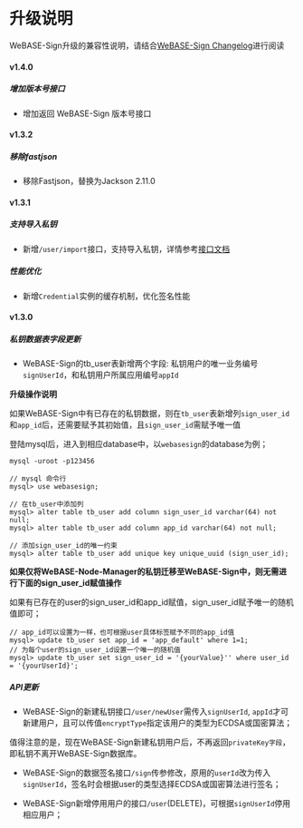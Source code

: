 # 升级说明

WeBASE-Sign升级的兼容性说明，请结合[WeBASE-Sign Changelog](https://github.com/WeBankFinTech/WeBASE-Sign)进行阅读

#### v1.4.0

##### 增加版本号接口
- 增加返回 WeBASE-Sign 版本号接口

#### v1.3.2

##### 移除fastjson
- 移除Fastjson，替换为Jackson 2.11.0

#### v1.3.1

##### 支持导入私钥
- 新增`/user/import`接口，支持导入私钥，详情参考[接口文档](./interfaces.html)

##### 性能优化
- 新增`Credential`实例的缓存机制，优化签名性能

#### v1.3.0

##### 私钥数据表字段更新
- WeBASE-Sign的tb_user表新增两个字段: 私钥用户的唯一业务编号`signUserId`，和私钥用户所属应用编号`appId`

**升级操作说明**

如果WeBASE-Sign中有已存在的私钥数据，则在`tb_user`表新增列`sign_user_id`和`app_id`后，还需要赋予其初始值，且`sign_user_id`需赋予唯一值

登陆mysql后，进入到相应database中，以`webasesign`的database为例；
```
mysql -uroot -p123456

// mysql 命令行
mysql> use webasesign;

// 在tb_user中添加列
mysql> alter table tb_user add column sign_user_id varchar(64) not null;
mysql> alter table tb_user add column app_id varchar(64) not null;

// 添加sign_user_id的唯一约束
mysql> alter table tb_user add unique key unique_uuid (sign_user_id);

```

**如果仅将WeBASE-Node-Manager的私钥迁移至WeBASE-Sign中，则无需进行下面的sign_user_id赋值操作**

如果有已存在的user的sign_user_id和app_id赋值，sign_user_id赋予唯一的随机值即可；

```
// app_id可以设置为一样，也可根据user具体标签赋予不同的app_id值
mysql> update tb_user set app_id = 'app_default' where 1=1;
// 为每个user的sign_user_id设置一个唯一的随机值
mysql> update tb_user set sign_user_id = '{yourValue}'' where user_id = '{yourUserId}';
```


##### API更新
- WeBASE-Sign的新建私钥接口`/user/newUser`需传入`signUserId`, `appId`才可新建用户，且可以传值`encryptType`指定该用户的类型为ECDSA或国密算法；

值得注意的是，现在WeBASE-Sign新建私钥用户后，不再返回`privateKey字段`，即私钥不离开WeBASE-Sign数据库。

- WeBASE-Sign的数据签名接口`/sign`传参修改，原用的`userId`改为传入`signUserId`，签名时会根据user的类型选择ECDSA或国密算法进行签名；

- WeBASE-Sign新增停用用户的接口`/user`(DELETE)，可根据`signUserId`停用相应用户；
